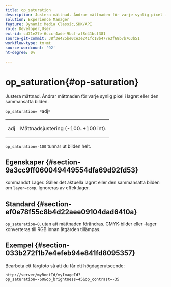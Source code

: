 ```yaml
---
title: op_saturation
description: Justera mättnad. Ändrar mättnaden för varje synlig pixel i lagret eller den sammansatta bilden.
solution: Experience Manager
feature: Dynamic Media Classic,SDK/API
role: Developer,User
exl-id: cd71e27e-6ccc-4ade-9bcf-af8e41bcf381
source-git-commit: 38f3e425be0ce3e241fc18b477e3f68b7b763b51
workflow-type: tm+mt
source-wordcount: '92'
ht-degree: 0%

---
```


# op_saturation{#op-saturation}

Justera mättnad. Ändrar mättnaden för varje synlig pixel i lagret eller den sammansatta bilden.

`op_saturation= *`adj`*`

<table id="simpletable_5F118A28FE674B06A16F6F19C56B4594"> 
 <tr class="strow"> 
  <td class="stentry"> <p><span class="varname"> adj</span> </p> </td> 
  <td class="stentry"> <p>Mättnadsjustering (-100..+100 int). </p></td> 
 </tr> 
</table>

`op_saturation=-100` tunnar ut bilden helt.

## Egenskaper {#section-9a3cc9ff060049449554dfa69d92fd53}

kommandot Lager. Gäller det aktuella lagret eller den sammansatta bilden om `layer=comp`. Ignoreras av effektlager.

## Standard {#section-ef0e78f55c8b4d22aee09104dad6410a}

`op_saturation=0`, utan att mättnaden förändras. CMYK-bilder eller -lager konverteras till RGB innan åtgärden tillämpas.

## Exempel {#section-033b272f1b7e4efeb94e841fd8095357}

Bearbeta ett färgfoto så att du får ett högdagerutseende:

`http://server/myRootId/myImageId?op_saturation=-60&op_brightness=45&op_contrast=-35`
